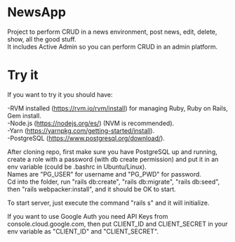 # NewsApp

Project to perform CRUD in a news environment, post news, edit, delete, show, all the good stuff.  
It includes Active Admin so you can perform CRUD in an admin platform.

# Try it

If you want to try it you should have:

-RVM installed (https://rvm.io/rvm/install) for managing Ruby, Ruby on Rails, Gem install.  
-Node.js (https://nodejs.org/es/) (NVM is recommended).  
-Yarn (https://yarnpkg.com/getting-started/install).  
-PostgreSQL (https://www.postgresql.org/download/).

After cloning repo, first make sure you have PostgreSQL up and running, create a role with a password (with db create permission) and put it in an env variable (could be .bashrc in Ubuntu/Linux).  
Names are "PG_USER" for username and "PG_PWD" for password.  
Cd into the folder, run "rails db:create", "rails db:migrate", "rails db:seed", then "rails webpacker:install", and it should be OK to start.

To start server, just execute the command "rails s" and it will initialize.

If you want to use Google Auth you need API Keys from console.cloud.google.com, then put CLIENT_ID and CLIENT_SECRET in your env variable as "CLIENT_ID" and "CLIENT_SECRET".
